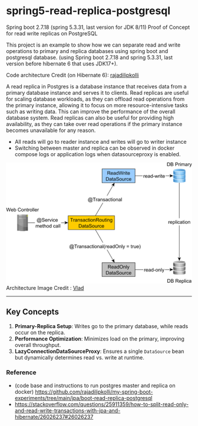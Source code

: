 # spring5-read-replica-postgresql
Spring boot 2.7.18 (spring 5.3.31, last version for JDK 8/11) Proof of Concept for read write replicas on PostgreSQL

This project is an example to show how we can separate read and write operations to primary and replica databases using spring boot and postgresql database.
(using Spring boot 2.7.18 and spring 5.3.31, last version before hibernate 6 that uses JDK17+).

Code architecture Credit (on Hibernate 6): [rajadilipkolli](https://github.com/rajadilipkolli/my-spring-boot-experiments/tree/main/jpa/boot-read-replica-postgresql)

A read replica in Postgres is a database instance that receives data from a primary database instance and serves it to clients. 
Read replicas are useful for scaling database workloads, as they can offload read operations from the primary instance, allowing it to focus on more resource-intensive tasks such as writing data. 
This can improve the performance of the overall database system. Read replicas can also be useful for providing high availability, as they can take over read operations if the primary instance becomes unavailable for any reason.

- All reads will go to reader instance and writes will go to writer instance
- Switching between master and replica can be observed in docker compose logs or application logs when datasourceproxy is enabled.

![](replica.png)
Architecture Image Credit : [Vlad](https://twitter.com/vlad_mihalcea)

---

## Key Concepts

1. **Primary-Replica Setup**: Writes go to the primary database, while reads occur on the replica.
2. **Performance Optimization**: Minimizes load on the primary, improving overall throughput.
3. **LazyConnectionDataSourceProxy**: Ensures a single `DataSource` bean but dynamically determines read vs. write at runtime.

### Reference
- (code base and instructions to run postgres master and replica on docker) https://github.com/rajadilipkolli/my-spring-boot-experiments/tree/main/jpa/boot-read-replica-postgresql 
- https://stackoverflow.com/questions/25911359/how-to-split-read-only-and-read-write-transactions-with-jpa-and-hibernate/26026237#26026237
